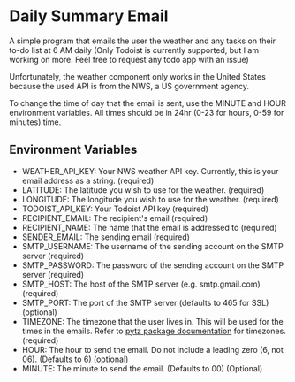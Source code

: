 # Daily Summary Email
A simple program that emails the user the weather and any tasks on their to-do list at 6 AM daily
(Only Todoist is currently supported, 
but I am working on more. Feel free to request any todo app with an issue)

Unfortunately, the weather component only works in the United States because the used API is from the NWS,
a US government agency.

To change the time of day that the email is sent, use the MINUTE and HOUR environment variables. 
All times should be in 24hr (0-23 for hours, 0-59 for minutes) time.

## Environment Variables
- WEATHER_API_KEY: Your NWS weather API key. Currently, this is your email address as a string. (required)
- LATITUDE: The latitude you wish to use for the weather. (required)
- LONGITUDE: The longitude you wish to use for the weather. (required)
- TODOIST_API_KEY: Your Todoist API key (required)
- RECIPIENT_EMAIL: The recipient's email (required)
- RECIPIENT_NAME: The name that the email is addressed to (required)
- SENDER_EMAIL: The sending email (required)
- SMTP_USERNAME: The username of the sending account on the SMTP server (required)
- SMTP_PASSWORD: The password of the sending account on the SMTP server (required)
- SMTP_HOST: The host of the SMTP server (e.g. smtp.gmail.com) (required)
- SMTP_PORT: The port of the SMTP server (defaults to 465 for SSL) (optional)
- TIMEZONE: The timezone that the user lives in. This will be used for the times in the emails. Refer to [pytz package documentation](https://pypi.org/project/pytz/) for timezones. (required)
- HOUR: The hour to send the email. Do not include a leading zero (6, not 06). (Defaults to 6) (optional)
- MINUTE: The minute to send the email. (Defaults to 00) (Optional)
